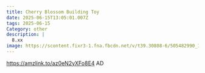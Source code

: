 ```yaml
---
title: Cherry Blossom Building Toy
date: 2025-06-15T13:05:01.007Z
tags: 2025-06-15
Category: other
description: |
  8.xx 
image: https://scontent.fixr3-1.fna.fbcdn.net/v/t39.30808-6/505482990_122164110416522111_6732911974366042855_n.jpg?_nc_cat=100&ccb=1-7&_nc_sid=127cfc&_nc_ohc=0jd1d57xcYYQ7kNvwEeJP0C&_nc_oc=Adn5dS1Q3ETJNmFjZHZZVu2ROTIu11mQGLXA16vOviSJZSh3QmzakPVB7RlBu4_5PFY&_nc_zt=23&_nc_ht=scontent.fixr3-1.fna&_nc_gid=_HPXziZl5Zn0bWB9hnOmSA&oh=00_AfPFjBdpPvqGUaKTF1oUC6ezlPdTAoEx9xfZ4ePzlw992A&oe=68548876
---
```

https://amzlink.to/az0eN2yXFo8E4  AD